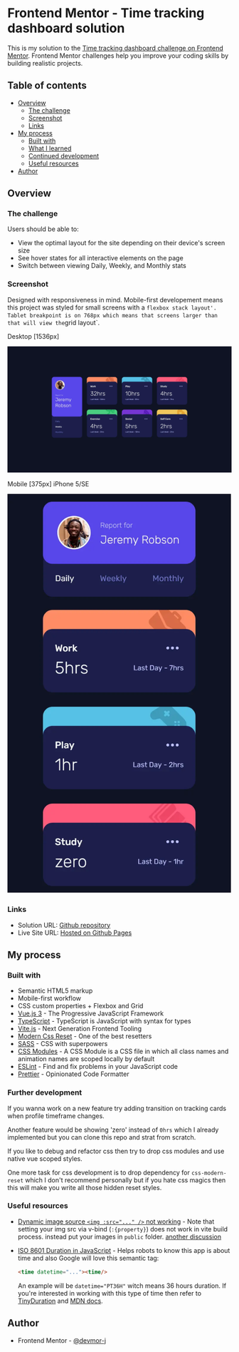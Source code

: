 # Frontend Mentor - Time tracking dashboard solution

This is my solution to the [Time tracking dashboard challenge on Frontend Mentor](https://www.frontendmentor.io/challenges/time-tracking-dashboard-UIQ7167Jw). Frontend Mentor challenges help you improve your coding skills by building realistic projects.

## Table of contents

- [Overview](#overview)
  - [The challenge](#the-challenge)
  - [Screenshot](#screenshot)
  - [Links](#links)
- [My process](#my-process)
  - [Built with](#built-with)
  - [What I learned](#what-i-learned)
  - [Continued development](#continued-development)
  - [Useful resources](#useful-resources)
- [Author](#author)

## Overview

### The challenge

Users should be able to:

- View the optimal layout for the site depending on their device's screen size
- See hover states for all interactive elements on the page
- Switch between viewing Daily, Weekly, and Monthly stats

### Screenshot

Designed with responsiveness in mind. Mobile-first developement means this project was styled for small screens with a `flexbox stack layout'. Tablet breakpoint is on 768px which means that screens larger than that will view the`grid layout`.

Desktop [1536px]

![Desktop](./screenshots/Desktop%20%5B1536px%5D%20Time%20tracking%20dashboard.webp)

Mobile [375px] iPhone 5/SE

![Mobile](./screenshots/Mobile%20%5B375px%5D%20Time%20tracking%20dashboard.webp)

### Links

- Solution URL: [Github repository](https://github.com/devmor-j/fm-time-tracking-dashboard)
- Live Site URL: [Hosted on Github Pages](https://devmor-j.github.io/fm-time-tracking-dashboard/)

## My process

### Built with

- Semantic HTML5 markup
- Mobile-first workflow
- CSS custom properties + Flexbox and Grid
- [Vue.js 3](https://vuejs.org/) - The Progressive JavaScript Framework
- [TypeScript](https://www.typescriptlang.org/) - TypeScript is JavaScript with syntax for types
- [Vite.js](https://vitejs.dev/) - Next Generation Frontend Tooling
- [Modern Css Reset](https://github.com/hankchizljaw/modern-css-reset) - One of the best resetters
- [SASS](https://sass-lang.com) - CSS with superpowers
- [CSS Modules](https://github.com/css-modules/css-modules) - A CSS Module is a CSS file in which all class names and animation names are scoped locally by default
- [ESLint](https://eslint.org/) - Find and fix problems in your JavaScript code
- [Prettier](https://prettier.io/) - Opinionated Code Formatter

### Further development

If you wanna work on a new feature try adding transition on tracking cards when profile timeframe changes.

Another feature would be showing 'zero' instead of `0hrs` which I already implemented but you can clone this repo and strat from scratch.

If you like to debug and refactor css then try to drop css modules and use native vue scoped styles.

One more task for css development is to drop dependency for `css-modern-reset` which I don't recommend personally but if you hate css magics then this will make you write all those hidden reset styles.

### Useful resources

- [Dynamic image source `<img :src="..." />` not working](https://stackoverflow.com/questions/40491506/vue-js-dynamic-images-not-working) - Note that setting your img src via v-bind (`:{property}`) does not work in vite build process. instead put your images in `public` folder. [another discussion](https://forum.vuejs.org/t/dynamic-img-src-of-item-in-for-loop/119695)

- [ISO 8601 Duration in JavaScript](https://www.twilio.com/blog/parse-iso8601-duration-javascript) - Helps robots to know this app is about time and also Google will love this semantic tag:

  ```html
  <time datetime="..."><time/>
  ```

  An example will be `datetime="PT36H"` witch means 36 hours duration. If you're interested in working with this type of time then refer to [TinyDuration](https://github.com/MelleB/tinyduration) and [MDN docs](https://developer.mozilla.org/en-US/docs/Web/HTML/Element/time).

## Author

- Frontend Mentor - [@devmor-j](https://www.frontendmentor.io/profile/devmor-j)
